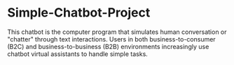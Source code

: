 # Simple-Chatbot-Project
This chatbot is the computer program that simulates human conversation or "chatter" through text interactions. Users in both business-to-consumer (B2C) and business-to-business (B2B) environments increasingly use chatbot virtual assistants to handle simple tasks.

